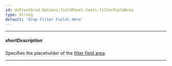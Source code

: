 ```yaml
---
id: dxPivotGrid.Options.fieldPanel.texts.filterFieldArea
type: String
default: 'Drop Filter Fields Here'
---
```

---
##### shortDescription
Specifies the placeholder of the [filter field area](/Documentation/Guide/Widgets/PivotGrid/Visual_Elements/#Field_Panel).

---
